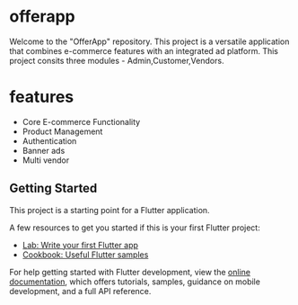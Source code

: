  # offerapp
Welcome to the "OfferApp" repository. This project is a versatile application that combines e-commerce features with an integrated ad platform.
This project consits three modules - Admin,Customer,Vendors.
# features
 - Core E-commerce Functionality
 - Product Management
 - Authentication
 - Banner ads
 - Multi vendor

## Getting Started

This project is a starting point for a Flutter application.

A few resources to get you started if this is your first Flutter project:

- [Lab: Write your first Flutter app](https://docs.flutter.dev/get-started/codelab)
- [Cookbook: Useful Flutter samples](https://docs.flutter.dev/cookbook)

For help getting started with Flutter development, view the
[online documentation](https://docs.flutter.dev/), which offers tutorials,
samples, guidance on mobile development, and a full API reference.
